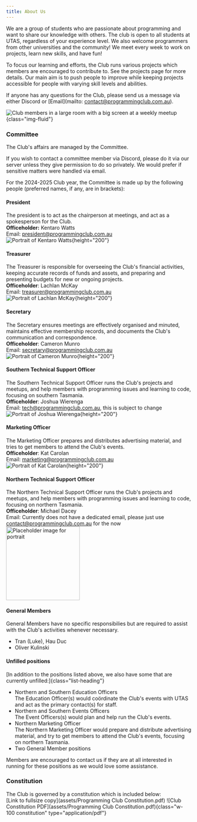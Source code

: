 ```yaml
---
title: About Us
---
```


We are a group of students who are passionate about programming and want to share our knowledge with others. The club is open to all students at UTAS, regardless of your experience level. We also welcome programmers from other universities and the community! We meet every week to work on projects, learn new skills, and have fun!

To focus our learning and efforts, the Club runs various projects which members are encouraged to contribute to. See the projects page for more details. Our main aim is to push people to improve while keeping projects accessible for people with varying skill levels and abilities.

If anyone has any questions for the Club, please send us a message via either Discord or [Email](mailto: contact@programmingclub.com.au).

![Club members in a large room with a big screen at a weekly meetup](https://programmingclub.com.au/assets/photos/weekly_meetup_cropped.jpg "A weekly meetup at the Sandy Bay Campus"){class="img-fluid"}

### Committee
The Club's affairs are managed by the Committee.

If you wish to contact a committee member via Discord, please do it via our server unless they give permission to do so privately. We would prefer if sensitive matters were handled via email.

For the 2024-2025 Club year, the Committee is made up by the following people (preferred names, if any, are in brackets):

#### President
The president is to act as the chairperson at meetings, and act as a spokesperson for the Club.  
**Officeholder:** Kentaro Watts  
Email: <president@programmingclub.com.au>  
<picture>
  <source srcset="assets/2023-2024/committee-kentaro.avif" type="image/avif">
  <source srcset="assets/2023-2024/committee-kentaro.webp" type="image/webp">
  ![Portrait of Kentaro Watts](assets/2023-2024/committee-kentaro.jpg){height="200"}
</picture>

#### Treasurer
 The Treasurer is responsible for overseeing the Club's financial activities, keeping accurate records of funds and assets, and preparing and presenting budgets for new or ongoing projects.  
**Officeholder**: Lachlan McKay  
Email: <treasurer@programmingclub.com.au>  
<picture>
  <source srcset="assets/2024-2025/committee-lachlan.avif" type="image/avif">
  <source srcset="assets/2024-2025/committee-lachlan.webp" type="image/webp">
  ![Portrait of Lachlan McKay](assets/2024-2025/committee-lachlan.jpg){height="200"}
</picture>

#### Secretary
The Secretary ensures meetings are effectively organised and minuted, maintains effective membership records, and documents the Club's communication and correspondence.  
**Officeholder**: Cameron Munro  
Email: <secretary@programmingclub.com.au>  
<picture>
  <source srcset="assets/2023-2024/committee-cameron.avif" type="image/avif">
  <source srcset="assets/2023-2024/committee-cameron.webp" type="image/webp">
  ![Portrait of Cameron Munro](assets/2023-2024/committee-cameron.jpg){height="200"}
</picture>

#### Southern Technical Support Officer
The Southern Technical Support Officer runs the Club's projects and meetups, and help members with programming issues and learning to code, focusing on southern Tasmania.  
**Officeholder**: Joshua Wierenga  
Email: <tech@programmingclub.com.au>, this is subject to change  
<picture>
  <source srcset="assets/2023-2024/committee-joshua.avif" type="image/avif">
  <source srcset="assets/2023-2024/committee-joshua.webp" type="image/webp">
  ![Portrait of Joshua Wierenga](assets/2023-2024/committee-joshua.jpg){height="200"}
</picture>

#### Marketing Officer
The Marketing Officer prepares and distributes advertising material, and tries to get members to attend the Club's events.  
**Officeholder**: Kat Carolan  
Email: <marketing@programmingclub.com.au>  
<picture>
  <source srcset="assets/2023-2024/committee-kat.avif" type="image/avif">
  <source srcset="assets/2023-2024/committee-kat.webp" type="image/webp">
  ![Portrait of Kat Carolan](assets/2023-2024/committee-kat.jpg){height="200"}
</picture>

<!-- TODO: Get photo of Michael -->
#### Northern Technical Support Officer
The Northern Technical Support Officer runs the Club's projects and meetups, and help members with programming issues and learning to code, focusing on northern Tasmania.  
**Officeholder**: Michael Dacey  
Email: Currently does not have a dedicated email, please just use <contact@programmingclub.com.au> for the now  
<img height="200" src="https://upload.wikimedia.org/wikipedia/commons/6/65/No-Image-Placeholder.svg" alt="Placeholder image for portrait">

<!-- TODO: Get general member photos? -->
#### General Members
General Members have no specific responsibilies but are required to assist with the Club's activities whenever necessary.  

* Tran (Luke), Hau Duc
* Oliver Kulinski

#### Unfilled positions
[In addition to the positions listed above, we also have some that are currently unfilled:]{class="list-heading"}

* Northern and Southern Education Officers  
  The Education Officer(s) would coördinate the Club's events with UTAS and act as the primary contact(s) for staff.
* Northern and Southern Events Officers  
  The Event Officers(s) would plan and help run the Club's events.
* Northern Marketing Officer  
  The Northern Marketing Officer would prepare and distribute advertising material, and try to get members to attend the Club's events, focusing on northern Tasmania.
* Two General Member positions

Members are encouraged to contact us if they are at all interested in running for these positions as we would love some assistance.

### Constitution
The Club is governed by a constitution which is included below:  
[Link to fullsize copy](assets/Programming Club Constitution.pdf)
![Club Constitution PDF](assets/Programming Club Constitution.pdf){class="w-100 constitution" type="application/pdf"}
